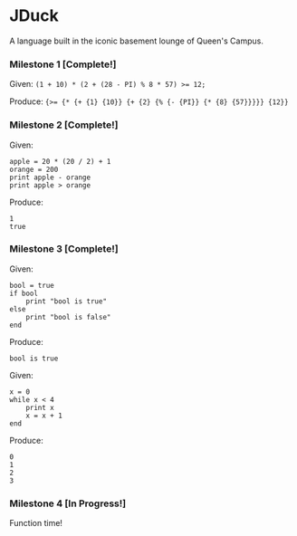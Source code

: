 # JDuck
A language built in the iconic basement lounge of Queen's Campus.

### Milestone 1 [Complete!]

Given: ```(1 + 10) * (2 + (28 - PI) % 8 * 57) >= 12;```

Produce: ```{>= {* {+ {1} {10}} {+ {2} {% {- {PI}} {* {8} {57}}}}} {12}} ```

### Milestone 2 [Complete!]

Given:

````
apple = 20 * (20 / 2) + 1
orange = 200
print apple - orange
print apple > orange
````

Produce:

````
1
true
````

### Milestone 3 [Complete!]

Given:

````
bool = true
if bool
    print "bool is true"
else
    print "bool is false"
end
````

Produce:

````
bool is true
````

Given:

````
x = 0
while x < 4
    print x
    x = x + 1
end
````

Produce:

````
0
1
2
3
````

### Milestone 4 [In Progress!]

Function time!
